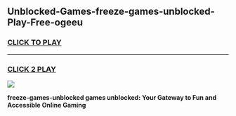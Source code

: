 
## Unblocked-Games-freeze-games-unblocked-Play-Free-ogeeu
<h3>
<a href="https://premium76.site?title=freeze-games-unblocked&ref=18A">CLICK TO PLAY</a></h3>
<hr>

<h3>
<a href="https://premium76.site?title=freeze-games-unblocked&ref=18A">CLICK 2 PLAY</a>
  
</h3>

<a href="https://premium76.site?title=freeze-games-unblocked&ref=18A"><img src="https://clearcache.store/games.png"></a>


**freeze-games-unblocked games unblocked: Your Gateway to Fun and Accessible Online Gaming**
